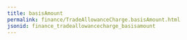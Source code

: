 ```yaml
---
title: basisAmount
permalink: finance/TradeAllowanceCharge.basisAmount.html
jsonid: finance_tradeallowancecharge_basisamount
---
```

